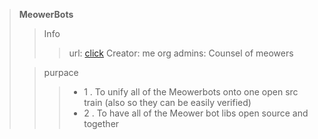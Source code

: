 > **MeowerBots**
> > Info
> > > url: [click](https://github.com/MeowerBots)
> > > Creator: me
> > > org admins: Counsel of meowers  
>
> > purpace
> > > - 1 . To unify all of the Meowerbots onto one open src train (also so they can be easily verified)
> > > - 2 . To have all of the Meower bot libs open source and together
